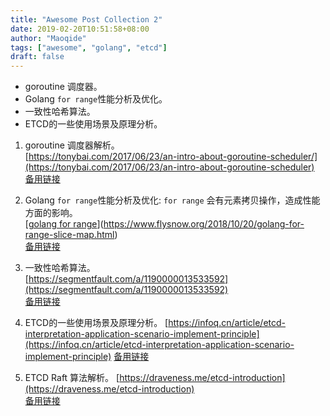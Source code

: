 ```yaml
---
title: "Awesome Post Collection 2"
date: 2019-02-20T10:51:58+08:00
author: "Maoqide"
tags: ["awesome", "golang", "etcd"]
draft: false
---
```

    
- goroutine 调度器。       
- Golang `for range`性能分析及优化。    
- 一致性哈希算法。    
- ETCD的一些使用场景及原理分析。    

<!--more-->

1. goroutine 调度器解析。    
   [https://tonybai.com/2017/06/23/an-intro-about-goroutine-scheduler/](https://tonybai.com/2017/06/23/an-intro-about-goroutine-scheduler)    
   [备用链接](https://www.evernote.com/shard/s499/u/0/sh/f27c1cd8-734b-486e-9f7d-7f988b8649eb/7034f2a84388c053628ba819ae0a5ce2)    

2. Golang `for range`性能分析及优化: `for range` 会有元素拷贝操作，造成性能方面的影响。    
   [[golang for range](https://www.flysnow.org/2018/10/20/golang-for-range-slice-map.html)](https://www.flysnow.org/2018/10/20/golang-for-range-slice-map.html)    
   [备用链接](https://www.evernote.com/shard/s499/u/0/sh/b5f0dbef-1072-4211-bfde-f3b56e243f6c/af6da1046f8e686a2694ce87c6446c09)

3. 一致性哈希算法。    
   [https://segmentfault.com/a/1190000013533592](https://segmentfault.com/a/1190000013533592)    
   [备用链接](https://www.evernote.com/shard/s499/u/0/sh/ccdca073-3bb3-4179-ae17-413504c76ca6/64b64e5eefbddccbeb367037e36fa7e1)

4. ETCD的一些使用场景及原理分析。
   [https://infoq.cn/article/etcd-interpretation-application-scenario-implement-principle](https://infoq.cn/article/etcd-interpretation-application-scenario-implement-principle)
   [备用链接](https://www.evernote.com/shard/s499/u/0/sh/dd40c748-bd9b-4686-85ae-245ef7ca1af3/d1006d54426e5bdfe4a89d0813919cfa)

5. ETCD Raft 算法解析。
   [https://draveness.me/etcd-introduction](https://draveness.me/etcd-introduction)    
   [备用链接](https://www.evernote.com/shard/s499/u/0/sh/b1031e8c-a03d-4ebb-872c-ac935828a5a0/e6403a5d495d57397b6ced5b7c4eb517)